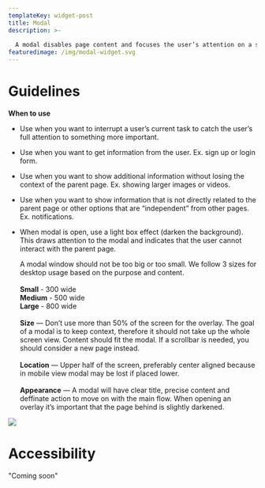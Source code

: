 ```yaml
---
templateKey: widget-post
title: Modal
description: >-
  
  A modal disables page content and focuses the user’s attention on a single task or message. Modals are effective in breaking user flow by design. They are most effective when a task must be completed before a user can continue. 
featuredimage: /img/modal-widget.svg
---
```

# **Guidelines**

**W﻿hen to use**

* Use when you want to interrupt a user’s current task to catch the user’s full attention to something more important.
* Use when you want to get information from the user. Ex. sign up or login form.
* Use when you want to show additional information without losing the context of the parent page. Ex. showing larger images or videos.
* Use when you want to show information that is not directly related to the parent page or other options that are “independent” from other pages. Ex. notifications.
* When modal is open, use a light box effect (darken the background). This draws attention to the modal and indicates that the user cannot interact with the parent page.

  A modal window should not be too big or too small. We follow 3 sizes for desktop usage based on the purpose and content.\
  \
  **Small** - 300 wide\
  **Medium** - 500 wide\
  **Large** - 800 wide\
  \
  **Size** — Don’t use more than 50% of the screen for the overlay. The goal of a modal is to keep context, therefore it should not take up the whole screen view. Content should fit the modal. If a scrollbar is needed, you should consider a new page instead.\
  \
  **Location** — Upper half of the screen, preferably center aligned because in mobile view modal may be lost if placed lower.\
  \
  **Appearance** — A modal will have clear title, precise content and deffinate action to move on with the main flow. When opening an overlay it’s important that the page behind is slightly darkened. 

![](/img/modal.png)

# **A﻿ccessibility**

"Coming soon"